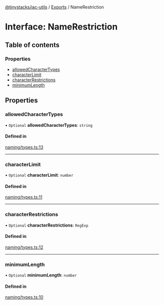 [@tinystacks/iac-utils](../README.md) / [Exports](../modules.md) / NameRestriction

# Interface: NameRestriction

## Table of contents

### Properties

- [allowedCharacterTypes](NameRestriction.md#allowedcharactertypes)
- [characterLimit](NameRestriction.md#characterlimit)
- [characterRestrictions](NameRestriction.md#characterrestrictions)
- [minimumLength](NameRestriction.md#minimumlength)

## Properties

### allowedCharacterTypes

• `Optional` **allowedCharacterTypes**: `string`

#### Defined in

[naming/types.ts:13](https://github.com/tinystacks/iac-utils/blob/a4b1b24/src/naming/types.ts#L13)

___

### characterLimit

• `Optional` **characterLimit**: `number`

#### Defined in

[naming/types.ts:11](https://github.com/tinystacks/iac-utils/blob/a4b1b24/src/naming/types.ts#L11)

___

### characterRestrictions

• `Optional` **characterRestrictions**: `RegExp`

#### Defined in

[naming/types.ts:12](https://github.com/tinystacks/iac-utils/blob/a4b1b24/src/naming/types.ts#L12)

___

### minimumLength

• `Optional` **minimumLength**: `number`

#### Defined in

[naming/types.ts:10](https://github.com/tinystacks/iac-utils/blob/a4b1b24/src/naming/types.ts#L10)
